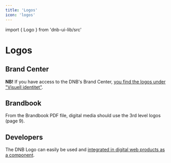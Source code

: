 ```yaml
---
title: 'Logos'
icon: 'logos'
---
```


import { Logo } from 'dnb-ui-lib/src'

# Logos

## Brand Center

**NB!** If you have access to the DNB's Brand Center, [you find the logos under "Visuell identitet"](https://bc.dnb.no/brandcenter/no/dnbvisualguidelines/component/default/761).

## Brandbook

From the Brandbook PDF file, digital media should use the 3rd level logos (page 9).

## Developers

The DNB Logo can easily be used and [integrated in digital web products as a component](/uilib/components/logo).

<div class="example-box center">
  <Logo size="200" />
</div>
